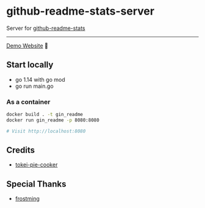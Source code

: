 # github-readme-stats-server
Server for [github-readme-stats](https://github.com/yihong0618/github-readme-stats)


---

[Demo Website](https://www.stats.yihong0618.me/) 🚀

## Start locally

- go 1.14 with go mod
- go run main.go


### As a container

```bash
docker build . -t gin_readme
docker run gin_readme -p 8080:8080 

# Visit http://localhost:8080
```

## Credits

- [tokei-pie-cooker](https://github.com/frostming/tokei-pie-cooker)

## Special Thanks 

- [frostming](https://github.com/frostming)
